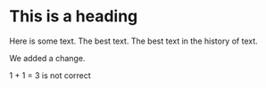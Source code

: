 This is a heading
=================
Here is some text. The best text.
The best text in the history of text.

We added a change.

1 + 1 = 3 is not correct

